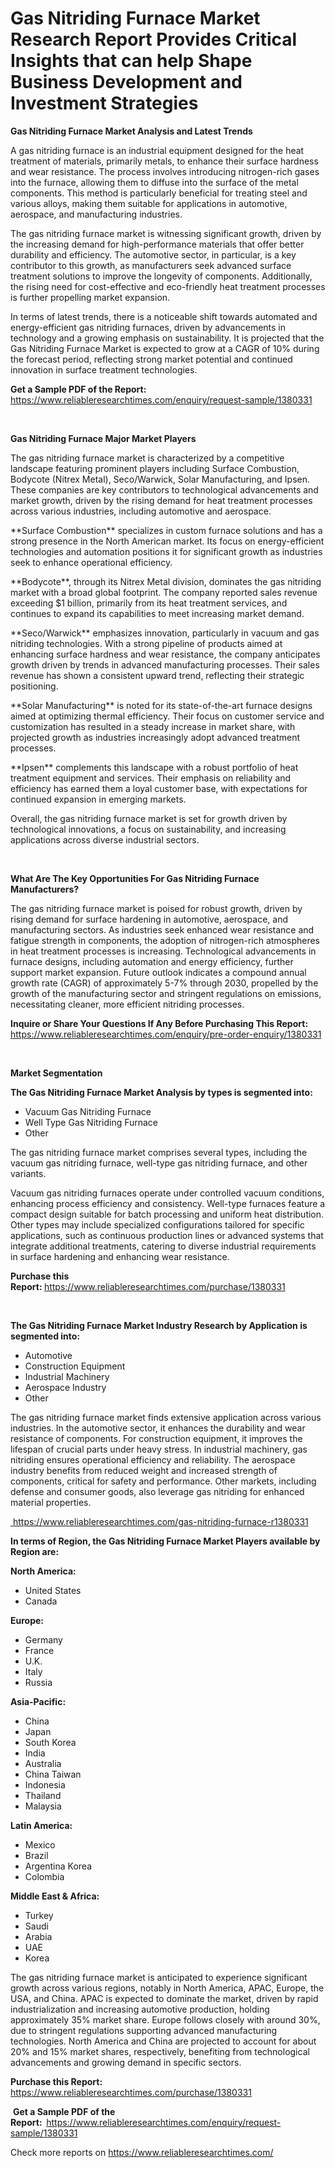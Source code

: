 <p><h1>Gas Nitriding Furnace Market Research Report Provides Critical Insights that can help Shape Business Development and Investment Strategies</h1></p><p><strong>Gas Nitriding Furnace Market Analysis and Latest Trends</strong></p>
<p><p>A gas nitriding furnace is an industrial equipment designed for the heat treatment of materials, primarily metals, to enhance their surface hardness and wear resistance. The process involves introducing nitrogen-rich gases into the furnace, allowing them to diffuse into the surface of the metal components. This method is particularly beneficial for treating steel and various alloys, making them suitable for applications in automotive, aerospace, and manufacturing industries.</p><p>The gas nitriding furnace market is witnessing significant growth, driven by the increasing demand for high-performance materials that offer better durability and efficiency. The automotive sector, in particular, is a key contributor to this growth, as manufacturers seek advanced surface treatment solutions to improve the longevity of components. Additionally, the rising need for cost-effective and eco-friendly heat treatment processes is further propelling market expansion.</p><p>In terms of latest trends, there is a noticeable shift towards automated and energy-efficient gas nitriding furnaces, driven by advancements in technology and a growing emphasis on sustainability. It is projected that the Gas Nitriding Furnace Market is expected to grow at a CAGR of 10% during the forecast period, reflecting strong market potential and continued innovation in surface treatment technologies.</p></p>
<p><strong>Get a Sample PDF of the Report:&nbsp;</strong> <a href="https://www.reliableresearchtimes.com/enquiry/request-sample/1380331?utm_campaign=2513&utm_medium=2&utm_source=Github&utm_content=ia&utm_term=21022025&utm_id=gas-nitriding-furnace">https://www.reliableresearchtimes.com/enquiry/request-sample/1380331</a></p>
<p>&nbsp;</p>
<p><strong>Gas Nitriding Furnace Major Market Players</strong></p>
<p><p>The gas nitriding furnace market is characterized by a competitive landscape featuring prominent players including Surface Combustion, Bodycote (Nitrex Metal), Seco/Warwick, Solar Manufacturing, and Ipsen. These companies are key contributors to technological advancements and market growth, driven by the rising demand for heat treatment processes across various industries, including automotive and aerospace.</p><p>**Surface Combustion** specializes in custom furnace solutions and has a strong presence in the North American market. Its focus on energy-efficient technologies and automation positions it for significant growth as industries seek to enhance operational efficiency.</p><p>**Bodycote**, through its Nitrex Metal division, dominates the gas nitriding market with a broad global footprint. The company reported sales revenue exceeding $1 billion, primarily from its heat treatment services, and continues to expand its capabilities to meet increasing market demand.</p><p>**Seco/Warwick** emphasizes innovation, particularly in vacuum and gas nitriding technologies. With a strong pipeline of products aimed at enhancing surface hardness and wear resistance, the company anticipates growth driven by trends in advanced manufacturing processes. Their sales revenue has shown a consistent upward trend, reflecting their strategic positioning.</p><p>**Solar Manufacturing** is noted for its state-of-the-art furnace designs aimed at optimizing thermal efficiency. Their focus on customer service and customization has resulted in a steady increase in market share, with projected growth as industries increasingly adopt advanced treatment processes.</p><p>**Ipsen** complements this landscape with a robust portfolio of heat treatment equipment and services. Their emphasis on reliability and efficiency has earned them a loyal customer base, with expectations for continued expansion in emerging markets.</p><p>Overall, the gas nitriding furnace market is set for growth driven by technological innovations, a focus on sustainability, and increasing applications across diverse industrial sectors.</p></p>
<p>&nbsp;</p>
<p><strong>What Are The Key Opportunities For Gas Nitriding Furnace Manufacturers?</strong></p>
<p><p>The gas nitriding furnace market is poised for robust growth, driven by rising demand for surface hardening in automotive, aerospace, and manufacturing sectors. As industries seek enhanced wear resistance and fatigue strength in components, the adoption of nitrogen-rich atmospheres in heat treatment processes is increasing. Technological advancements in furnace designs, including automation and energy efficiency, further support market expansion. Future outlook indicates a compound annual growth rate (CAGR) of approximately 5-7% through 2030, propelled by the growth of the manufacturing sector and stringent regulations on emissions, necessitating cleaner, more efficient nitriding processes.</p></p>
<p><strong>Inquire or Share Your Questions If Any Before Purchasing This Report:</strong> <a href="https://www.reliableresearchtimes.com/enquiry/pre-order-enquiry/1380331?utm_campaign=2513&utm_medium=2&utm_source=Github&utm_content=ia&utm_term=21022025&utm_id=gas-nitriding-furnace">https://www.reliableresearchtimes.com/enquiry/pre-order-enquiry/1380331</a></p>
<p>&nbsp;</p>
<p><strong>Market Segmentation</strong></p>
<p><strong>The Gas Nitriding Furnace Market Analysis by types is segmented into:</strong></p>
<p><ul><li>Vacuum Gas Nitriding Furnace</li><li>Well Type Gas Nitriding Furnace</li><li>Other</li></ul></p>
<p><p>The gas nitriding furnace market comprises several types, including the vacuum gas nitriding furnace, well-type gas nitriding furnace, and other variants. </p><p>Vacuum gas nitriding furnaces operate under controlled vacuum conditions, enhancing process efficiency and consistency. Well-type furnaces feature a compact design suitable for batch processing and uniform heat distribution. Other types may include specialized configurations tailored for specific applications, such as continuous production lines or advanced systems that integrate additional treatments, catering to diverse industrial requirements in surface hardening and enhancing wear resistance.</p></p>
<p><strong>Purchase this Report:&nbsp;</strong><a href="https://www.reliableresearchtimes.com/purchase/1380331?utm_campaign=2513&utm_medium=2&utm_source=Github&utm_content=ia&utm_term=21022025&utm_id=gas-nitriding-furnace">https://www.reliableresearchtimes.com/purchase/1380331</a></p>
<p>&nbsp;</p>
<p><strong>The Gas Nitriding Furnace Market Industry Research by Application is segmented into:</strong></p>
<p><ul><li>Automotive</li><li>Construction Equipment</li><li>Industrial Machinery</li><li>Aerospace Industry</li><li>Other</li></ul></p>
<p><p>The gas nitriding furnace market finds extensive application across various industries. In the automotive sector, it enhances the durability and wear resistance of components. For construction equipment, it improves the lifespan of crucial parts under heavy stress. In industrial machinery, gas nitriding ensures operational efficiency and reliability. The aerospace industry benefits from reduced weight and increased strength of components, critical for safety and performance. Other markets, including defense and consumer goods, also leverage gas nitriding for enhanced material properties.</p></p>
<p><a href="https://www.reliableresearchtimes.com/gas-nitriding-furnace-r1380331?utm_campaign=2513&utm_medium=2&utm_source=Github&utm_content=ia&utm_term=21022025&utm_id=gas-nitriding-furnace">&nbsp;https://www.reliableresearchtimes.com/gas-nitriding-furnace-r1380331</a></p>
<p><strong>In terms of Region, the Gas Nitriding Furnace Market Players available by Region are:</strong></p>
<p>
    <p> <strong> North America: </strong>
        <ul>
            <li>United States</li>
            <li>Canada</li>
        </ul>
        </p> 
    <p> <strong> Europe: </strong>
        <ul>
            <li>Germany</li>
            <li>France</li>
            <li>U.K.</li>
            <li>Italy</li>
            <li>Russia</li>
        </ul>
        </p> 
    <p> <strong> Asia-Pacific: </strong>
        <ul>
            <li>China</li>
            <li>Japan</li>
            <li>South Korea</li>
            <li>India</li>
            <li>Australia</li>
            <li>China Taiwan</li>
            <li>Indonesia</li>
            <li>Thailand</li>
            <li>Malaysia</li>
        </ul>
        </p> 
    <p> <strong> Latin America: </strong>
        <ul>
            <li>Mexico</li>
            <li>Brazil</li>
            <li>Argentina Korea</li>
            <li>Colombia</li>
        </ul>
        </p> 
    <p> <strong> Middle East & Africa: </strong>
        <ul>
            <li>Turkey</li>
            <li>Saudi</li>
            <li>Arabia</li>
            <li>UAE</li>
            <li>Korea</li>
        </ul>
    </p>
    </p>
<p><p>The gas nitriding furnace market is anticipated to experience significant growth across various regions, notably in North America, APAC, Europe, the USA, and China. APAC is expected to dominate the market, driven by rapid industrialization and increasing automotive production, holding approximately 35% market share. Europe follows closely with around 30%, due to stringent regulations supporting advanced manufacturing technologies. North America and China are projected to account for about 20% and 15% market shares, respectively, benefiting from technological advancements and growing demand in specific sectors.</p></p>
<p><strong>Purchase this Report: </strong><a href="https://www.reliableresearchtimes.com/purchase/1380331?utm_campaign=2513&utm_medium=2&utm_source=Github&utm_content=ia&utm_term=21022025&utm_id=gas-nitriding-furnace">https://www.reliableresearchtimes.com/purchase/1380331</a></p>
<p>&nbsp;<strong>Get a Sample PDF of the Report:&nbsp;&nbsp;</strong><a href="https://www.reliableresearchtimes.com/enquiry/request-sample/1380331?utm_campaign=2513&utm_medium=2&utm_source=Github&utm_content=ia&utm_term=21022025&utm_id=gas-nitriding-furnace">https://www.reliableresearchtimes.com/enquiry/request-sample/1380331</a></p>
<p><strong></strong></p>
<p>Check more reports on <a href="https://www.reliableresearchtimes.com/?utm_campaign=2513&utm_medium=2&utm_source=Github&utm_content=ia&utm_term=21022025&utm_id=gas-nitriding-furnace">https://www.reliableresearchtimes.com/</a></p>